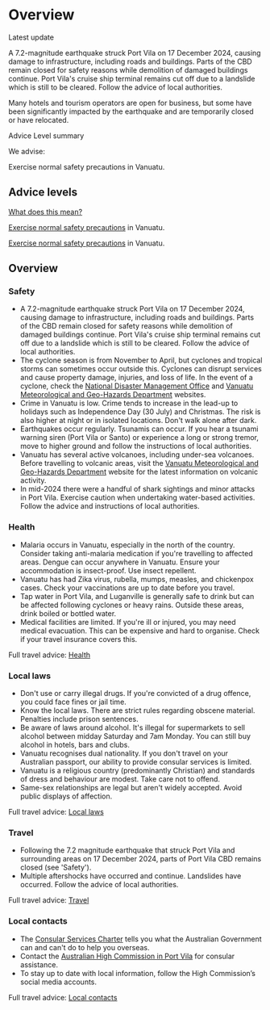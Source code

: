 # Overview

Latest update

A 7.2-magnitude earthquake struck Port Vila on 17 December 2024, causing damage to infrastructure, including roads and buildings. Parts of the CBD remain closed for safety reasons while demolition of damaged buildings continue. Port Vila's cruise ship terminal remains cut off due to a landslide which is still to be cleared. Follow the advice of local authorities.  
  
Many hotels and tourism operators are open for business, but some have been significantly impacted by the earthquake and are temporarily closed or have relocated.

Advice Level summary

We advise:

Exercise normal safety precautions in Vanuatu.

## Advice levels

[What does this mean?](/before-you-go/travel-advice-explained/)

[Exercise normal safety precautions](https://www.smartraveller.gov.au/consular-services/travel-advice-explained#level1) in Vanuatu.

[Exercise normal safety precautions](https://www.smartraveller.gov.au/consular-services/travel-advice-explained#level1) in Vanuatu.

## Overview

### Safety

* A 7.2-magnitude earthquake struck Port Vila on 17 December 2024, causing damage to infrastructure, including roads and buildings. Parts of the CBD remain closed for safety reasons while demolition of damaged buildings continue. Port Vila's cruise ship terminal remains cut off due to a landslide which is still to be cleared. Follow the advice of local authorities.
* The cyclone season is from November to April, but cyclones and tropical storms can sometimes occur outside this. Cyclones can disrupt services and cause property damage, injuries, and loss of life. In the event of a cyclone, check the [National Disaster Management Office](https://ndmo.gov.vu/) and [Vanuatu Meteorological and Geo-Hazards Department](https://www.vmgd.gov.vu/vmgd/index.php) websites.
* Crime in Vanuatu is low. Crime tends to increase in the lead-up to holidays such as Independence Day (30 July) and Christmas. The risk is also higher at night or in isolated locations. Don't walk alone after dark.
* Earthquakes occur regularly. Tsunamis can occur. If you hear a tsunami warning siren (Port Vila or Santo) or experience a long or strong tremor, move to higher ground and follow the instructions of local authorities.
* Vanuatu has several active volcanoes, including under-sea volcanoes. Before travelling to volcanic areas, visit the [Vanuatu Meteorological and Geo-Hazards Department](https://www.vmgd.gov.vu/vmgd/index.php) website for the latest information on volcanic activity.
* In mid-2024 there were a handful of shark sightings and minor attacks in Port Vila. Exercise caution when undertaking water-based activities. Follow the advice and instructions of local authorities.

### Health

* Malaria occurs in Vanuatu, especially in the north of the country. Consider taking anti-malaria medication if you're travelling to affected areas. Dengue can occur anywhere in Vanuatu. Ensure your accommodation is insect-proof. Use insect repellent.
* Vanuatu has had Zika virus, rubella, mumps, measles, and chickenpox cases. Check your vaccinations are up to date before you travel.
* Tap water in Port Vila, and Luganville is generally safe to drink but can be affected following cyclones or heavy rains. Outside these areas, drink boiled or bottled water.
* Medical facilities are limited. If you're ill or injured, you may need medical evacuation. This can be expensive and hard to organise. Check if your travel insurance covers this.

Full travel advice: [Health](#health)

### Local laws

* Don't use or carry illegal drugs. If you're convicted of a drug offence, you could face fines or jail time.
* Know the local laws. There are strict rules regarding obscene material. Penalties include prison sentences.
* Be aware of laws around alcohol. It's illegal for supermarkets to sell alcohol between midday Saturday and 7am Monday. You can still buy alcohol in hotels, bars and clubs.
* Vanuatu recognises dual nationality. If you don't travel on your Australian passport, our ability to provide consular services is limited.
* Vanuatu is a religious country (predominantly Christian) and standards of dress and behaviour are modest. Take care not to offend.
* Same-sex relationships are legal but aren't widely accepted. Avoid public displays of affection.

Full travel advice: [Local laws](#local-laws)

### Travel

* Following the 7.2 magnitude earthquake that struck Port Vila and surrounding areas on 17 December 2024, parts of Port Vila CBD remains closed (see 'Safety').
* Multiple aftershocks have occurred and continue. Landslides have occurred. Follow the advice of local authorities.

Full travel advice: [Travel](#travel)

### Local contacts

* The [Consular Services Charter](/consular-services/consular-services-charter "Consular Services Charter") tells you what the Australian Government can and can't do to help you overseas.
* Contact the [Australian High Commission in Port Vila](https://vanuatu.embassy.gov.au/) for consular assistance.
* To stay up to date with local information, follow the High Commission’s social media accounts.

Full travel advice: [Local contacts](#local-contacts)